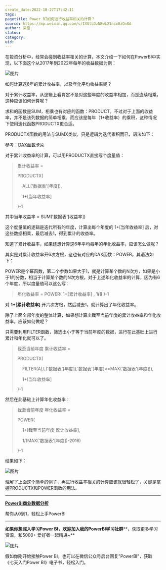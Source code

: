 ```yaml
---
create_date:2022-10-27T17:42:11
tags: 
pagetitle: Power BI如何进行收益率相关的计算？
source: https://mp.weixin.qq.com/s/IXGtLDzNBwL21ncx0zOn8A
author: 采悟
status: 
category: 
uid: 
---
```


在投资分析中，经常会碰到收益率相关的计算，本文介绍一下如何在PowerBI中实现，以下面这个从2017年到2022年每年的收益数据为例：

![图片](https://mmbiz.qpic.cn/mmbiz_png/aHEbZtANQJNnicYHklQVPkNUbztkWTlHvzQvOoeSliavpUMdzXExb4Faz5sbFbLkjtornjm2sh6pMjK9EDLnzT2A/640?wx_fmt=png&wxfrom=5&wx_lazy=1&wx_co=1)

如何计算这6年的累计收益率，以及年化平均收益率呢？

对于累计收益率，从逻辑上看肯定不是对这些年度的收益率相加，而是连续相乘，这种应该如何计算呢？

求和的函数是SUM，相乘也有对应的函数：PRODUCT，不过对于上面的收益率，并不是该列数据的简单相乘，而应该是每年（1+收益率）的乘积，这种情况下使用迭代函数PRODUCTX更合适。

PRODUCTX函数的用法与SUMX类似，只是逻辑为迭代乘积而已，语法如下：

参考：[DAX函数卡片](http://mp.weixin.qq.com/s?__biz=MzA4MzQwMjY4MA==&mid=2484078871&idx=1&sn=d1cb3e4e2b45dfb58e9b93186c656c11&chksm=8e13a3c0b9642ad6d13a7d9e1be88d69eeba9d9b43b365d8a06398081189eae0874897ee9bab&scene=21#wechat_redirect)

对于累计收益率的计算，可以用PRODUCTX直接写个度量值：

> 累计收益率 =
> 
> PRODUCTX(
> 
>     ALL('数据表'\[年度\]),
> 
>     1+\[当年收益率\]
> 
> )-1

其中当年收益率 = SUM('数据表'\[收益率\])

这个度量值的逻辑是迭代所有的年度，计算出每个年度的 1+\[当年收益率\] 后，对这些数据相乘，最后减去1，得到累计的收益率。

知道了累计收益率，如果还想计算这6年平均每年的年化收益率，应该怎么做呢？

其实是对累计收益率开6次方根，这也有对应的DAX函数：POWER，其语法如下：  

POWER是个幂函数，第二个参数如果大于1，就是计算某个数的N次方，如果是小于1的分数，相当于计算某个数的N次方根，对于上述年化收益率的计算，因为有6个年度，所以度量值可以这么写：  

> 年化收益率 = POWER( 1+\[累计收益率\] , **1/6** )-1

对 **1+\[累计收益率\]** 开六次方根，然后减去1，就计算出了年化收益率。

除了上面全部年度的整体计算，如果想计算出截至当前年度的累计收益率和年化收益率，应该如何做呢？

只需要利用FILTER函数，筛选出小于等于当前年度的数据，进行在此基础上进行累计和年化就可以了。

> 截至当前年度 累计收益率 =
> 
> PRODUCTX(
> 
>     FILTER(ALL('数据表'\[年度\]),'数据表'\[年度\]<=MAX('数据表'\[年度\])),
> 
>     1+\[当年收益率\]
> 
> )-1

然后在此基础上计算年化收益率：  

> 截至当前年度 年化收益率 \=
> 
> POWER(
> 
>     1+\[截至当前年度 累计收益率\],
> 
>     1/(MAX('数据表'\[年度\])-2016)
> 
> )-1

结果如下：  

![图片](https://mmbiz.qpic.cn/mmbiz_png/aHEbZtANQJNnicYHklQVPkNUbztkWTlHvChr83Miby82wVHMPiaQ6oPHa1PoAkU8NN9sqR1eoMmuZIZRKoVkPkSOw/640?wx_fmt=png&wxfrom=5&wx_lazy=1&wx_co=1)

理解了上面这个简单的例子，再进行收益率相关的计算应该就很轻松了，关键是掌握PRODUCTX和POWER函数的用法。

___

[**PowerBI商业数据分析**](http://mp.weixin.qq.com/s?__biz=MzA4MzQwMjY4MA==&mid=2484074987&idx=1&sn=5cf4ba4b683ee9136bb7a26f6e9bcf01&chksm=8e0c533cb97bda2add48a4576b9c1e230249a5a4160dd93cd677a37ea21d26fc9cc26fc4cb1c&scene=21#wechat_redirect)

帮你从0到1，轻松上手PowerBI

___

**如果你想深入学习Power BI，欢迎加入我的PowerBI学习社群****，获取更多学习资源，和5000+ 爱好者一起精进~**

![图片](https://mmbiz.qpic.cn/mmbiz_png/aHEbZtANQJMstwXX5zrKianmFXzyqbIVgh7byfo3V8JJPmhqicywbtYkM0j2ibngnT5XBZ2AwKvGZiby9ngoKfLvzg/640?wx_fmt=png&wxfrom=5&wx_lazy=1&wx_co=1)

假如你刚开始接触Power BI，也可以在微信公众号后台回复"PowerBI"，获取《七天入门Power BI》电子书，轻松入门。
